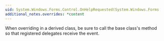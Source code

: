 ```yaml
---
uid: System.Windows.Forms.Control.OnHelpRequested(System.Windows.Forms.HelpEventArgs)
additional_notes.overrides: *content
---
```


<p>When overriding <xref href="System.Windows.Forms.Control.OnHelpRequested(System.Windows.Forms.HelpEventArgs)"></xref> in a derived class, be sure to call the base class's <xref href="System.Windows.Forms.Control.OnHelpRequested(System.Windows.Forms.HelpEventArgs)"></xref> method so that registered delegates receive the event.</p>


